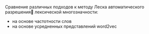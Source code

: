 Сравнение различных подходов к методу Леска автоматического разрешения лексической многозначности:
* на основе частотности слов
* на основе усредненных представлений word2vec
